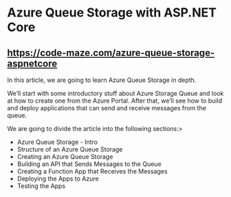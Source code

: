 # Azure Queue Storage with ASP.NET Core
## https://code-maze.com/azure-queue-storage-aspnetcore
<p>In this article, we are going to learn Azure Queue Storage in depth.</p>
<p>We’ll start with some introductory stuff about Azure Storage Queue and look at how to create one from the Azure Portal. After that, we’ll see how to build and deploy applications that can send and receive messages from the queue.</p>
<p>We are going to divide the article into the following sections:></p>
<ul>
	<li>Azure Queue Storage - Intro</li>
	<li>Structure of an Azure Queue Storage</li>
	<li>Creating an Azure Queue Storage</li>
	<li>Building an API that Sends Messages to the Queue</li>
	<li>Creating a Function App that Receives the Messages</li>
	<li>Deploying the Apps to Azure</li>
	<li>Testing the Apps</li>
</ul>
